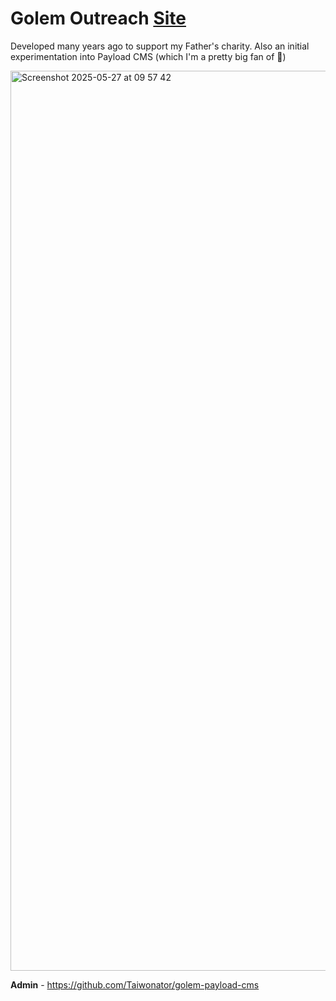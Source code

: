 # Golem Outreach [Site](https://golemoutreach.org/)

Developed many years ago to support my Father's charity. Also an initial experimentation into Payload CMS (which I'm a pretty big fan of 🎉)

<img width="1440" alt="Screenshot 2025-05-27 at 09 57 42" src="https://github.com/user-attachments/assets/15636387-f19e-4d55-a908-1edb127874aa" />

**Admin** - https://github.com/Taiwonator/golem-payload-cms
